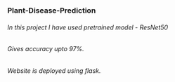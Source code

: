 ### Plant-Disease-Prediction
###### In this project I have used pretrained model - ResNet50
###### Gives accuracy upto 97%.
###### Website is deployed using flask.
